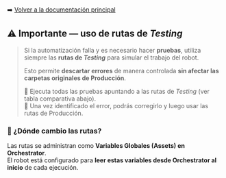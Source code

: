 ➡️ [Volver a la documentación principal](../README.md)

## ⚠️ Importante — uso de rutas de *Testing*

> Si la automatización falla y es necesario hacer **pruebas**, utiliza siempre las **rutas de *Testing*** para simular el trabajo del robot.  
>
> Esto permite **descartar errores** de manera controlada **sin afectar las carpetas originales de Producción**.  
>
> 🔹 Ejecuta todas las pruebas apuntando a las rutas de *Testing* (ver tabla comparativa abajo).  
> 🔸 Una vez identificado el error, podrás corregirlo y luego usar las rutas de Producción.

### 📍 ¿Dónde cambio las rutas?
Las rutas se administran como **Variables Globales (Assets) en Orchestrator**.  
El robot está configurado para **leer estas variables desde Orchestrator al inicio** de cada ejecución.


